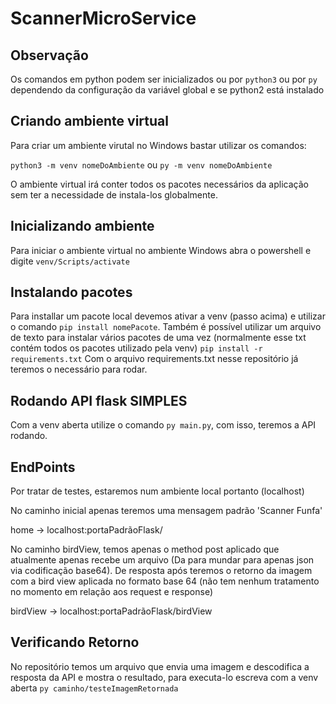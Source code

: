 # ScannerMicroService

## Observação

Os comandos em python podem ser inicializados ou por `python3` ou por `py` dependendo da configuração da variável global e se python2 está instalado

## Criando ambiente virtual

Para criar um ambiente virutal no Windows bastar utilizar os comandos:

`python3 -m venv nomeDoAmbiente` ou `py -m venv nomeDoAmbiente`

O ambiente virtual irá conter todos os pacotes necessários da aplicação sem ter a necessidade de instala-los globalmente.
## Inicializando ambiente

Para iniciar o ambiente virtual no ambiente Windows abra o powershell e digite `venv/Scripts/activate`

## Instalando pacotes

Para installar um pacote local devemos ativar a venv (passo acima) e utilizar o comando `pip install nomePacote`.
Também é possível utilizar um arquivo de texto para instalar vários pacotes de uma vez (normalmente esse txt contém todos os pacotes utilizado pela venv)
`pip install -r requirements.txt`
Com o arquivo requirements.txt nesse repositório já teremos o necessário para rodar.

## Rodando API flask SIMPLES

Com a venv aberta utilize o comando `py main.py`, com isso, teremos a API rodando.

## EndPoints

Por tratar de testes, estaremos num ambiente local portanto (localhost)

No caminho inicial apenas teremos uma mensagem padrão 'Scanner Funfa'

home -> localhost:portaPadrãoFlask/

No caminho birdView, temos apenas o method post aplicado que atualmente apenas recebe um arquivo (Da para mundar para apenas json via codificação base64). 
De resposta após teremos o retorno da imagem com a bird view aplicada no formato base 64 (não tem nenhum tratamento no momento em relação aos request e response)

birdView -> localhost:portaPadrãoFlask/birdView

## Verificando Retorno

No repositório temos um arquivo que envia uma imagem e descodifica a resposta da API e mostra o resultado, para executa-lo escreva com a venv aberta `py caminho/testeImagemRetornada`




